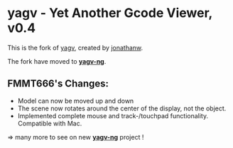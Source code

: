 # yagv - Yet Another Gcode Viewer, v0.4

This is the fork of [yagv](1), created by [jonathanw](2).

The fork have moved to **[yagv-ng](3)**.

## FMMT666's Changes:

* Model can now be moved up and down
* The scene now rotates around the center of the display, not the object.
* Implemented complete mouse and track-/touchpad functionality. Compatible with Mac.

=> many more to see on new **[yagv-ng](3)** project !

[1]: https://github.com/jonathanwin/yagv
[2]: http://www.thingiverse.com/jonathanw/about
[3]: https://github.com/FMMT666/yagv-ng
